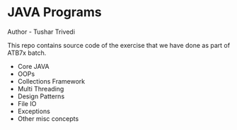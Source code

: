 # JAVA Programs
Author - Tushar Trivedi

This repo contains source code of the exercise that we have 
done as  part of ATB7x batch.
- Core JAVA
- OOPs
- Collections Framework
- Multi Threading
- Design Patterns
- File IO
- Exceptions
- Other misc concepts